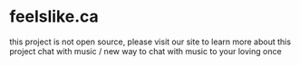 # feelslike.ca
this project is not open source, please visit our site to learn more about this project 
chat with music / new way to chat with music to your loving once
